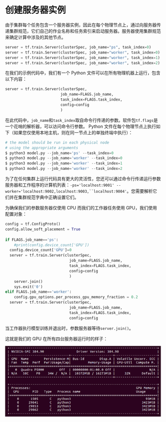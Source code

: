 # 创建服务器实例

由于集群每个任务包含一个服务器实例，因此在每个物理节点上，通过向服务器传递集群规范，它们自己的作业名称和任务索引来启动服务器。服务器使用集群规范来确定计算中涉及的其他节点。

```py
server = tf.train.Server(clusterSpec, job_name="ps", task_index=0)
server = tf.train.Server(clusterSpec, job_name="worker", task_index=0)
server = tf.train.Server(clusterSpec, job_name="worker", task_index=1)
server = tf.train.Server(clusterSpec, job_name="worker", task_index=2)
```

在我们的示例代码中，我们有一个 Python 文件可以在所有物理机器上运行，包含以下内容：

```py
server = tf.train.Server(clusterSpec,
                         job_name=FLAGS.job_name,
                         task_index=FLAGS.task_index,
                         config=config
                         )
```

在此代码中，`job_name`和`task_index`取自命令行传递的参数。软件包`tf.flags`是一个花哨的解析器，可以访问命令行参数。 Python 文件在每个物理节点上执行如下（如果您仅使用本地主机，则在同一节点上的单独终端中执行）：

```py
# the model should be run in each physical node 
# using the appropriate arguments
$ python3 model.py --job_name='ps' --task_index=0
$ python3 model.py --job_name='worker' --task_index=0
$ python3 model.py --job_name='worker' --task_index=1
$ python3 model.py --job_name='worker' --task_index=2
```

为了在任何集群上运行代码具有更大的灵活性，您还可以通过命令行传递运行参数服务器和工作程序的计算机列表：`-ps='localhost:9001' --worker='localhost:9002,localhost:9003,``localhost:9004'`。您需要解析它们并在集群规范字典中正确设置它们。

为确保我们的参数服务器仅使用 CPU 而我们的工作器任务使用 GPU，我们使用配置对象：

```py
config = tf.ConfigProto()
config.allow_soft_placement = True

if FLAGS.job_name=='ps':
    #print(config.device_count['GPU'])
  config.device_count['GPU']=0
  server = tf.train.Server(clusterSpec,
                             job_name=FLAGS.job_name,
                             task_index=FLAGS.task_index,
                             config=config
                             )
    server.join()
    sys.exit('0')
elif FLAGS.job_name=='worker':
    config.gpu_options.per_process_gpu_memory_fraction = 0.2
  server = tf.train.Server(clusterSpec,
                             job_name=FLAGS.job_name,
                             task_index=FLAGS.task_index,
                             config=config
```

当工作器执行模型训练并退出时，参数服务器等待`server.join()`。

这就是我们的 GPU 在所有四台服务器运行时的样子：

![](img/0ccdf601-3c4d-4046-9de9-69789da8f6b0.png)